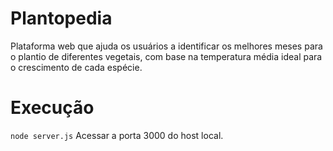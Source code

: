 # Plantopedia
Plataforma web que ajuda os usuários a identificar os melhores meses para o plantio de diferentes vegetais, com base na temperatura média ideal para o crescimento de cada espécie.

# Execução
`node server.js`
Acessar a porta 3000 do host local.

